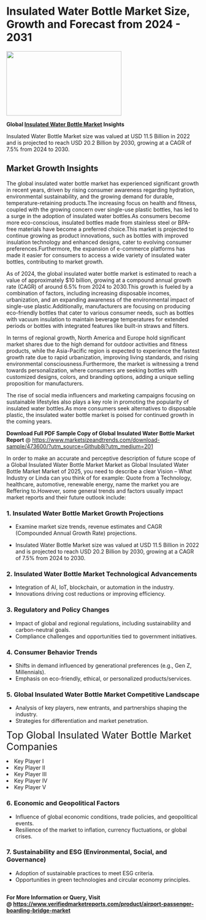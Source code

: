 <H1>Insulated Water Bottle Market Size, Growth and Forecast from 2024 - 2031</H1><img class="aligncenter size-medium wp-image-584254" src="https://thirdeyenews.in/wp-content/uploads/2024/09/Global-Market-Research-300x168.jpeg" alt="" width="300" height="168" /><p><strong>Global&nbsp;<a href="https://www.marketsizeandtrends.com/download-sample/473600/?utm_source=Github8j?utm_medium=201">Insulated Water Bottle Market</a> Insights</strong></p><p>Insulated Water Bottle Market size was valued at USD 11.5 Billion in 2022 and is projected to reach USD 20.2 Billion by 2030, growing at a CAGR of 7.5% from 2024 to 2030.</p><p><h2>Market Growth Insights</h2> The global insulated water bottle market has experienced significant growth in recent years, driven by rising consumer awareness regarding hydration, environmental sustainability, and the growing demand for durable, temperature-retaining products.The increasing focus on health and fitness, coupled with the growing concern over single-use plastic bottles, has led to a surge in the adoption of insulated water bottles.As consumers become more eco-conscious, insulated bottles made from stainless steel or BPA-free materials have become a preferred choice.This market is projected to continue growing as product innovations, such as bottles with improved insulation technology and enhanced designs, cater to evolving consumer preferences.Furthermore, the expansion of e-commerce platforms has made it easier for consumers to access a wide variety of insulated water bottles, contributing to market growth. <p>As of 2024, the global insulated water bottle market is estimated to reach a value of approximately $10 billion, growing at a compound annual growth rate (CAGR) of around 6.5% from 2024 to 2030.This growth is fueled by a combination of factors, including increasing disposable incomes, urbanization, and an expanding awareness of the environmental impact of single-use plastic.Additionally, manufacturers are focusing on producing eco-friendly bottles that cater to various consumer needs, such as bottles with vacuum insulation to maintain beverage temperatures for extended periods or bottles with integrated features like built-in straws and filters.</p> <p>In terms of regional growth, North America and Europe hold significant market shares due to the high demand for outdoor activities and fitness products, while the Asia-Pacific region is expected to experience the fastest growth rate due to rapid urbanization, improving living standards, and rising environmental consciousness.Furthermore, the market is witnessing a trend towards personalization, where consumers are seeking bottles with customized designs, colors, and branding options, adding a unique selling proposition for manufacturers.</p> <p>The rise of social media influencers and marketing campaigns focusing on sustainable lifestyles also plays a key role in promoting the popularity of insulated water bottles.As more consumers seek alternatives to disposable plastic, the insulated water bottle market is poised for continued growth in the coming years.</p> </p><p><span class=""><strong>Download Full PDF Sample Copy of Global Insulated Water Bottle Market Report</strong> @ <a href="https://www.marketsizeandtrends.com/download-sample/473600/?utm_source=Github8j?utm_medium=201" target="_blank">https://www.marketsizeandtrends.com/download-sample/473600/?utm_source=Github8j?utm_medium=201</a></span></p><p>In order to make an accurate and perceptive description of future scope of a Global&nbsp;Insulated Water Bottle Market Market as Global&nbsp;Insulated Water Bottle Market Market of 2025, you need to describe a clear Vision &ndash; What Industry or Linda can you think of for example: Quote from a Technology, healthcare, automotive, renewable energy, name the market you are Reffering to.However, some general trends and factors usually impact market reports and their future outlook include:</p><h3>1.&nbsp;<strong>Insulated Water Bottle Market Growth Projections</strong></h3><ul><li>Examine market size trends, revenue estimates and CAGR (Compounded Annual Growth Rate) projections.</li><li><p>Insulated Water Bottle Market size was valued at USD 11.5 Billion in 2022 and is projected to reach USD 20.2 Billion by 2030, growing at a CAGR of 7.5% from 2024 to 2030.</p></li></ul><h3>2.&nbsp;<strong>Insulated Water Bottle Market Technological Advancements</strong></h3><ul><li>Integration of AI, IoT, blockchain, or automation in the industry.</li><li>Innovations driving cost reductions or improving efficiency.</li></ul><h3>3.&nbsp;<strong>Regulatory and Policy Changes</strong></h3><ul><li>Impact of global and regional regulations, including sustainability and carbon-neutral goals.</li><li>Compliance challenges and opportunities tied to government initiatives.</li></ul><h3>4.&nbsp;<strong>Consumer Behavior Trends</strong></h3><ul><li>Shifts in demand influenced by generational preferences (e.g., Gen Z, Millennials).</li><li>Emphasis on eco-friendly, ethical, or personalized products/services.</li></ul><h3>5.&nbsp;<strong>Global Insulated Water Bottle Market Competitive Landscape</strong></h3><ul><li>Analysis of key players, new entrants, and partnerships shaping the industry.</li><li>Strategies for differentiation and market penetration.</li></ul><p data-pm-slice="1 1 []"><span style="color: inherit; font-family: inherit; font-size: 25px;">Top Global Insulated Water Bottle Market Companies</span></p><div class="" data-test-id=""><p><li>Key Player I</li><li> Key Player II</li><li> Key Player III</li><li> Key Player IV</li><li> Key Player V</li></p></div><h3>6.&nbsp;<strong>Economic and Geopolitical Factors</strong></h3><ul><li>Influence of global economic conditions, trade policies, and geopolitical events.</li><li>Resilience of the market to inflation, currency fluctuations, or global crises.</li></ul><h3>7.&nbsp;<strong>Sustainability and ESG (Environmental, Social, and Governance)</strong></h3><ul><li>Adoption of sustainable practices to meet ESG criteria.</li><li>Opportunities in green technologies and circular economy principles.</li></ul><h2><strong style="font-size: 14px;">For More Information or Query, Visit @&nbsp;</strong><a style="background-color: #ffffff; font-size: 14px;" href="https://www.marketsizeandtrends.com/report/insulated-water-bottle-market/" target="_blank">https://www.verifiedmarketreports.com/product/airport-passenger-boarding-bridge-market</a></h2>